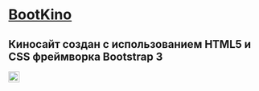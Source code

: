 # [BootKino](https://vlad-maker.github.io/KinoBootstrap/)  
## Киносайт создан с использованием HTML5 и CSS фреймворка Bootstrap 3
<img align="left" width="22px" src="https://simpleicons.org/icons/html5.svg" />
